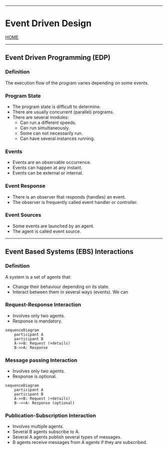 
---
# Event Driven Design

[HOME](/README.md)

---
## Event Driven Programming (EDP)
### Definition
The execution flow of the program varies depending on some events.
### Program State
- The program state is difficult to determine.
- There are usually concurrent (parallel) programs.
- There are several modules:
	- Can run a different speeds.
	- Can run simultaneously.
	- Some can not necessarily run.
	- Can have several instances running.
### Events
- Events are an observable occurrence.
- Events can happen at any instant.
- Events can be external or internal.
### Event Response
- There is an observer that responds (handles) an event.
- The observer is frequently called event handler or controller.
### Event Sources
- Some events are launched by an agent.
- The agent is called event source.
---
## Event Based Systems (EBS) Interactions
### Definition
A system is a set of agents that:
- Change their behaviour depending on its state.
- Interact between them in several ways (events).
We can 
### Request-Response Interaction
- Involves only two agents.
- Response is mandatory.
```mermaid
sequenceDiagram
    participant A
    participant B
    A->>B: Request (+details)
    B->>A: Response
```
### Message passing Interaction
- Involves only two agents.
- Response is optional.
```mermaid
sequenceDiagram
    participant A
    participant B
    A->>B: Request (+details)
    B-->>A: Response (optional)
```
### Publication-Subscription Interaction
- Involves multiple agents.
- Several B agents subscribe to A.
- Several A agents publish several types of messages.
- B agents receive messages from A agents if they are subscribed.

